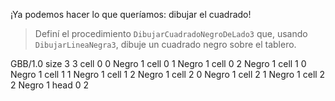 ¡Ya podemos hacer lo que queríamos: dibujar el cuadrado!

> Definí el procedimiento `DibujarCuadradoNegroDeLado3` que, usando `DibujarLineaNegra3`, dibuje un cuadrado negro sobre el tablero.
 
<gs-board>
  GBB/1.0
   size 3 3
   cell 0 0 Negro 1
   cell 0 1 Negro 1
   cell 0 2 Negro 1
   cell 1 0 Negro 1
   cell 1 1 Negro 1
   cell 1 2 Negro 1
   cell 2 0 Negro 1
   cell 2 1 Negro 1
   cell 2 2 Negro 1
   head 0 2
</gs-board>